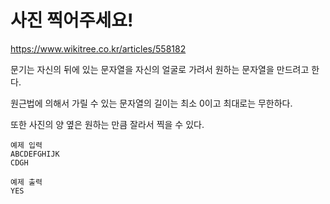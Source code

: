 # 사진 찍어주세요!

https://www.wikitree.co.kr/articles/558182

문기는 자신의 뒤에 있는 문자열을 자신의 얼굴로 가려서 원하는 문자열을 만드려고 한다.

원근법에 의해서 가릴 수 있는 문자열의 길이는 최소 0이고 최대로는 무한하다.

또한 사진의 양 옆은 원하는 만큼 잘라서 찍을 수 있다.

```
예제 입력
ABCDEFGHIJK
CDGH
```

```
예제 출력
YES
```

